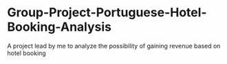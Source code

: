 # Group-Project-Portuguese-Hotel-Booking-Analysis
A project lead by me to analyze the possibility of gaining revenue based on hotel booking
